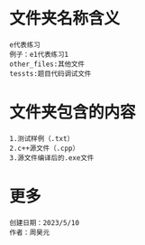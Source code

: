 # 文件夹名称含义
    e代表练习
    例子：e1代表练习1
    other_files:其他文件
    tessts:题目代码调试文件
# 文件夹包含的内容
    1.测试样例（.txt）
    2.c++源文件（.cpp）
    3.源文件编译后的.exe文件

# 更多
    创建日期：2023/5/10
    作者：周昊元
